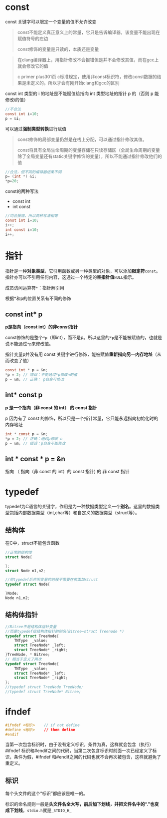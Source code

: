 # const

const 关键字可以限定一个变量的值不允许改变

> const不能定义真正意义上的常量，它只是告诉编译器，该变量不能出现在赋值符号的左边
>
> const修饰的变量是只读的，本质还是变量

> 在clang编译器上，用指针修改不会报错但是并不会修改其值，而在gcc上就会修改它的值
>
> c primer plus301页 c标准规定，使用非const标识符，修改const数据的结果是未定义的。所以才会有刚开始clang和gcc的区别

const int 类型的 i 的地址是不能赋值给指向 int 类型地址的指针 p 的（否则 p 能修改i的值）

```c
//不合法
const int i=10;
p = &i;
```

可以通过**强制类型转换**进行赋值

> const修饰的局部变量仍然是在栈上分配，可以通过指针修改其值。
>
> const将具有全局生命周期的变量存储在只读存储区（全局生命周期的变量除了全局变量还有static关键字修饰的变量），所以不能通过指针修改他们的值

```c
//合法，但不同的编译器结果不同
p= (int *) &i;
*p=20;
```

const的两种写法

- const int
- int const

```c
//均会报错，所以两种写法相等
const int i=10;
i++;
int const i=10;
i++;
```



# 指针

指针是一种**对象类型**，它引用函数或另一种类型的对象，可以添加**限定符**`const`。指针亦可以不引用任何内容，这通过一个特定的**空指针值**`NULL`指示。

成员访问运算符`*`：指针解引用

根据*和p的位置关系有不同的修饰

## const int* p

**p是指向（const int）的非const指针**

const修饰的是整个`*p`（即int），而不是p。所以这里的`*p`是不能被赋值的，也就是说不能通过`*p`来修改值。

指针变量p并没有用 const 关键字进行修饰，能被赋值**重新指向另一内存地址**（从而改变了值）

```c
const int * p = &n; 
*p = 2; // 错误：不能通过*p修改n的值
p = &m; // 正确： p自身可修改
```

## int* const p

**p 是一个指向（非 const 的 int） 的 const 指针**

p 因为有了 const 的修饰，所以只是一个指针常量，它只能永远指向初始化时的内存地址

```c
int * const p = &n; 
*p = 2; // 正确：通过p修改 n
p = &m; // 错误：p自身不能修改
```

## int * const * p = &n

指向 （ 指向（非 const 的 int）的 const 指针) 的 非 const 指针



# typedef

typedef为C语言的关键字，作用是为一种数据类型定义一个**别名**。这里的数据类型包括内部数据类型（int,char等）和自定义的数据类型（struct等）。

## 结构体

在C中，struct不能包含函数

```c
//正常的结构体
struct Node{

};
struct Node n1,n2;

//用typedef后声明变量的时候不需要在前面加struct
typedef struct Node{

}Node;
Node n1,n2;
```

## 结构体指针

```c
//Bitree不是结构体指针变量
//而是typedef给结构体指针的别名(Bitree~struct Treenode *)
typedef struct TreeNode{
	TNType  _value;
	struct TreeNode* _left;
	struct TreeNode* _right;
}TreeNode, * Bitree;
// 相当于定义了两次
typedef struct TreeNode{
	TNType  _value;
	struct TreeNode* _left;
	struct TreeNode* _right;
};
//typedef struct TreeNode TreeNode;
//typedef struct TreeNode* Bitree;
```



# ifndef

```c
#ifndef <标识> 	// if not define 
#define <标识> 	// then define 
#endif
```

当第一次包含标识时，由于没有定义标识，条件为真，这样就会包含（执行）#ifndef 标识和#endif之间的代码，当第二次包含标识时前面一次已经定义了标识，条件为假，#ifndef 和#endif之间的代码也就不会再次被包含，这样就避免了重定义。

## 标识

每个头文件的这个“标识”都应该是唯一的。

标识的命名规则一般是**头文件名全大写，前后加下划线，并把文件名中的“.”也变成下划线**。`stdio.h`就是`_STDIO_H_` 



